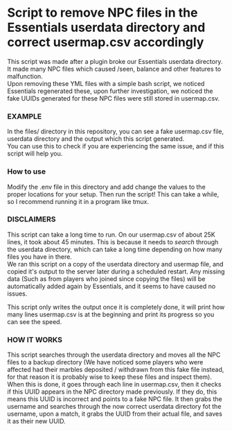 # Script to remove NPC files in the Essentials userdata directory and correct usermap.csv accordingly

This script was made after a plugin broke our Essentials userdata directory. It made many NPC files which caused /seen, balance and other features to malfunction.  
Upon removing these YML files with a simple bash script, we noticed Essentials regenerated these, upon further investigation, we noticed the fake UUIDs generated for these NPC files were still stored in usermap.csv.  

### EXAMPLE

In the files/ directory in this repository, you can see a fake usermap.csv file, userdata directory and the output which this script generated.  
You can use this to check if you are experiencing the same issue, and if this script will help you.  

### How to use

Modify the .env file in this directory and add change the values to the proper locations for your setup. Then run the script! This can take a while, so I recommend running it in a program like tmux.  

### DISCLAIMERS

This script can take a long time to run. On our usermap.csv of about 25K lines, it took about 45 minutes. This is because it needs to *search* through the userdata directory, which can take a long time depending on how many files you have in there.  
We ran this script on a copy of the userdata directory and usermap file, and copied it's output to the server later during a scheduled restart. Any missing data (Such as from players who joined since copying the files) will be automatically added again by Essentials, and it seems to have caused no issues.  

This script only writes the output once it is completely done, it will print how many lines usermap.csv is at the beginning and print its progress so you can see the speed.  

### HOW IT WORKS

This script searches through the userdata directory and moves all the NPC files to a backup directory (We have noticed some players who were affected had their marbles deposited / withdrawn from this fake file instead, for that reason it is probably wise to keep these files and inspect them).  
When this is done, it goes through each line in usermap.csv, then it checks if this UUID appears in the NPC directory made previously. If they do, this means this UUID is incorrect and points to a fake NPC file. It then grabs the username and searches through the now correct userdata directory fot the username, upon a match, it grabs the UUID from their actual file, and saves it as their new UUID.  

